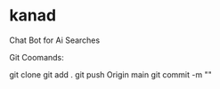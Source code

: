 # kanad

Chat Bot for Ai Searches

Git Coomands:

git clone
git add .
git push Origin main
git commit -m ""